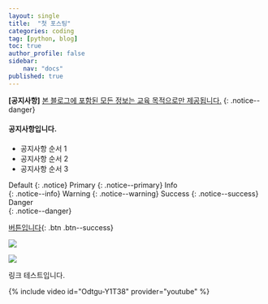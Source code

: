 ```yaml
---
layout: single
title:  "첫 포스팅"
categories: coding
tag: [python, blog]
toc: true
author_profile: false
sidebar:
    nav: "docs"
published: true
---
```


**[공지사항]** [본 블로그에 포함된 모든 정보는 교육 목적으로만 제공됩니다.](https://weo0o0.github.io/notice/notice/)
{: .notice--danger}

<div class="notice--success">
<h4>공지사항입니다.</h4>
<ul>
    <li>공지사항 순서 1</li>
    <li>공지사항 순서 2</li>
    <li>공지사항 순서 3</li>
</ul>
</div>

Default	
{: .notice}
Primary	
{: .notice--primary}
Info	
{: .notice--info}
Warning	
{: .notice--warning}
Success	
{: .notice--success}
Danger	
{: .notice--danger}

[버튼입니다](https://www.google.com/webhp?hl=ko&sa=X&ved=0ahUKEwjKwenqjfOGAxUDh68BHe_bAuwQPAgJ){: .btn .btn--success}

![](https://img1.daumcdn.net/thumb/R1280x0/?scode=mtistory2&fname=https%3A%2F%2Ft1.daumcdn.net%2Fcfile%2Ftistory%2F160ECF374CC0C3AE58)

![](https://encrypted-tbn0.gstatic.com/images?q=tbn:ANd9GcQh9QyZFeCQ5cLuPAOfAUrQEwAkn6iI4u9kp_0667-TPw&s)

링크 테스트입니다.

{% include video id="Odtgu-Y1T38" provider="youtube" %}
